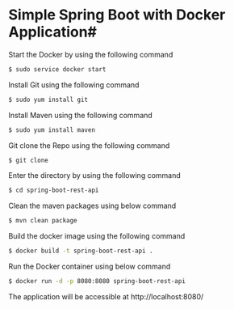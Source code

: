   
# Simple Spring Boot with Docker Application#

Start the Docker by using the following command

```bash
$ sudo service docker start
```

Install Git using the following command

```bash
$ sudo yum install git
```
Install Maven using the following command

```bash
$ sudo yum install maven
```

Git clone the Repo using the following command

```bash
$ git clone
```

Enter the directory by using the following command

```bash
$ cd spring-boot-rest-api
```

Clean the maven packages using below command

```bash
$ mvn clean package
```

Build the docker image using the following command

```bash
$ docker build -t spring-boot-rest-api .
```

Run the Docker container using below command

```bash
$ docker run -d -p 8080:8080 spring-boot-rest-api
```

The application will be accessible at http://localhost:8080/

